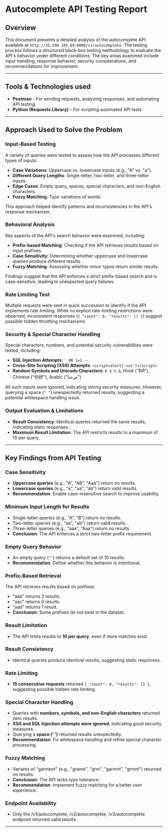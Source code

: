 # Autocomplete API Testing Report

## Overview
This document presents a detailed analysis of the autocomplete API available at `http://35.200.185.69:8000/v1/autocomplete`. The testing process follows a structured black-box testing methodology to evaluate the API's behavior under different conditions. The key areas examined include input handling, response behavior, security considerations, and recommendations for improvement.

---

## Tools & Technologies used
- **Postman** - For sending requests, analyzing responses, and automating API testing.
- **Python (Requests Library)** – For scripting automated API tests.

---
 
## Approach Used to Solve the Problem

### Input-Based Testing
A variety of queries were tested to assess how the API processes different types of inputs:

- **Case Variations**: Uppercase vs. lowercase inputs (e.g., "A" vs. "a").
- **Different Query Lengths**: Single-letter, two-letter, and three-letter inputs.
- **Edge Cases**: Empty query, spaces, special characters, and non-English characters.
- **Fuzzy Matching**: Typo variations of words.

This approach helped identify patterns and inconsistencies in the API's response mechanism.

### Behavioral Analysis
Key aspects of the API's search behavior were examined, including:

- **Prefix-based Matching**: Checking if the API retrieves results based on input prefixes.
- **Case Sensitivity**: Determining whether uppercase and lowercase queries produce different results.
- **Fuzzy Matching**: Assessing whether minor typos return similar results.

Findings suggest that the API enforces a strict prefix-based search and is case-sensitive, leading to unexpected query failures.

### Rate Limiting Test
Multiple requests were sent in quick succession to identify if the API implements rate limiting. While no explicit rate-limiting restrictions were observed, inconsistent responses (`{ "count": 0, "results": [] }`) suggest possible hidden throttling mechanisms.

### Security & Special Character Handling
Special characters, numbers, and potential security vulnerabilities were tested, including:

- **SQL Injection Attempts**: `' OR 1=1 --`
- **Cross-Site Scripting (XSS) Attempts**: `<script>alert('xss')</script>`
- **Random Symbols and Unicode Characters**: `# $ % &`, Hindi ("हेलो"), Chinese ("你好"), Arabic ("مرحبا")

All such inputs were ignored, indicating strong security measures. However, querying a space (`" "`) unexpectedly returned results, suggesting a potential whitespace handling issue.

### Output Evaluation & Limitations
- **Result Consistency**: Identical queries returned the same results, indicating static responses.
- **Maximum Result Limitation**: The API restricts results to a maximum of 10 per query.

---

## Key Findings from API Testing

### Case Sensitivity
- **Uppercase queries** (e.g., "A", "AB", "Aaa") return no results.
- **Lowercase queries** (e.g., "a", "aa", "ab") return valid results.
- **Recommendation**: Enable case-insensitive search to improve usability.

### Minimum Input Length for Results
- Single-letter queries (e.g., "A", "B") return no results.
- Two-letter queries (e.g., "aa", "ab") return valid results.
- Three-letter queries (e.g., "aaa", "Aaa") return no results.
- **Conclusion**: The API enforces a strict two-letter prefix requirement.

### Empty Query Behavior
- An empty query (`""`) returns a default set of 10 results.
- **Recommendation**: Define whether this behavior is intentional.

### Prefix-Based Retrieval
The API retrieves results based on prefixes:
- "aab" returns 2 results.
- "aac" returns 0 results.
- "aad" returns 1 result.
- **Conclusion**: Some prefixes do not exist in the dataset.

### Result Limitation
- The API limits results to **10 per query**, even if more matches exist.

### Result Consistency
- Identical queries produce identical results, suggesting static responses.

### Rate Limiting
- **15 consecutive requests** returned `{ "count": 0, "results": [] }`, suggesting possible hidden rate limiting.

### Special Character Handling
- Queries with **numbers, symbols, and non-English characters** returned zero results.
- **XSS and SQL Injection attempts were ignored**, indicating good security measures.
- Querying a **space (' ')** returned results unexpectedly.
- **Recommendation**: Fix whitespace handling and refine special character processing.

### Fuzzy Matching
- Variants of "garment" (e.g., "grame", "grm", "garmnt", "grmnt") returned no results.
- **Conclusion**: The API lacks typo tolerance.
- **Recommendation**: Implement fuzzy matching for a better user experience.

### Endpoint Availability
- Only the /v1/autocomplete, /v2/autocomplete, /v3/autocomplete endpoint returned valid results.
---
